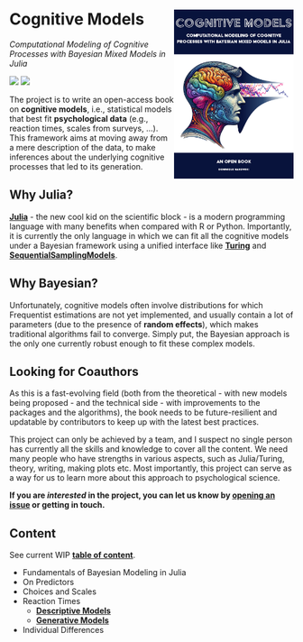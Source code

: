 # Cognitive Models <a href="https://dominiquemakowski.github.io/CognitiveModels/"><img src='content/media/cover.png' align="right" height="300" /></a>

*Computational Modeling of Cognitive Processes with Bayesian Mixed Models in Julia*

[![](https://img.shields.io/badge/status-looking_for_collaborators-orange)](https://github.com/DominiqueMakowski/CognitiveModels/issues)
[![](https://img.shields.io/badge/access-open-brightgreen)](https://dominiquemakowski.github.io/CognitiveModels/)

The project is to write an open-access book on **cognitive models**, i.e., statistical models that best fit **psychological data** (e.g., reaction times, scales from surveys, ...). 
This framework aims at moving away from a mere description of the data, to make inferences about the underlying cognitive processes that led to its generation.

## Why Julia?

[**Julia**](https://julialang.org/) - the new cool kid on the scientific block - is a modern programming language with many benefits when compared with R or Python.
Importantly, it is currently the only language in which we can fit all the cognitive models under a Bayesian framework using a unified interface like [**Turing**](https://turing.ml/) and [**SequentialSamplingModels**](https://github.com/itsdfish/SequentialSamplingModels.jl).

## Why Bayesian?

Unfortunately, cognitive models often involve distributions for which Frequentist estimations are not yet implemented, and usually contain a lot of parameters (due to the presence of **random effects**), which makes traditional algorithms fail to converge.
Simply put, the Bayesian approach is the only one currently robust enough to fit these complex models.

## Looking for Coauthors

As this is a fast-evolving field (both from the theoretical - with new models being proposed - and the technical side - with improvements to the packages and the algorithms), the book needs to be future-resilient and updatable by contributors to keep up with the latest best practices. 

This project can only be achieved by a team, and I suspect no single person has currently all the skills and knowledge to cover all the content. We need many people who have strengths in various aspects, such as Julia/Turing, theory, writing, making plots etc.
Most importantly, this project can serve as a way for us to learn more about this approach to psychological science. 

**If you are *interested* in the project, you can let us know by [opening an issue](https://github.com/DominiqueMakowski/CognitiveModels/issues) or getting in touch.**

## Content

See current WIP [**table of content**](https://dominiquemakowski.github.io/CognitiveModels/).

- Fundamentals of Bayesian Modeling in Julia
- On Predictors
- Choices and Scales
- Reaction Times
  - [**Descriptive Models**](https://dominiquemakowski.github.io/CognitiveModels/4a_rt_descriptive.html)
  - [**Generative Models**](https://dominiquemakowski.github.io/CognitiveModels/4b_rt_generative_.html)
- Individual Differences